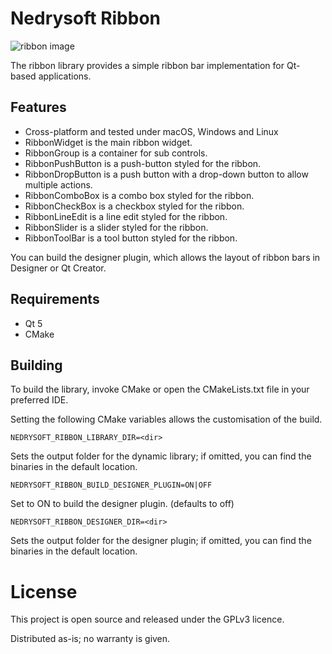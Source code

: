 # Nedrysoft Ribbon

![ribbon image](https://user-images.githubusercontent.com/55795671/100941548-b5652700-34f1-11eb-975d-5bf284852590.png)

The ribbon library provides a simple ribbon bar implementation for Qt-based applications.

## Features

* Cross-platform and tested under macOS, Windows and Linux
* RibbonWidget is the main ribbon widget.
* RibbonGroup is a container for sub controls.
* RibbonPushButton is a push-button styled for the ribbon.
* RibbonDropButton is a push button with a drop-down button to allow multiple actions.
* RibbonComboBox is a combo box styled for the ribbon.
* RibbonCheckBox is a checkbox styled for the ribbon.
* RibbonLineEdit is a line edit styled for the ribbon.
* RibbonSlider is a slider styled for the ribbon.
* RibbonToolBar is a tool button styled for the ribbon.

You can build the designer plugin, which allows the layout of ribbon bars in Designer or Qt Creator.

## Requirements

* Qt 5
* CMake

## Building

To build the library, invoke CMake or open the CMakeLists.txt file in your preferred IDE.

Setting the following CMake variables allows the customisation of the build.

```
NEDRYSOFT_RIBBON_LIBRARY_DIR=<dir>
```

Sets the output folder for the dynamic library; if omitted, you can find the binaries in the default location.

```
NEDRYSOFT_RIBBON_BUILD_DESIGNER_PLUGIN=ON|OFF
```

Set to ON to build the designer plugin. (defaults to off)

```
NEDRYSOFT_RIBBON_DESIGNER_DIR=<dir>
```

Sets the output folder for the designer plugin; if omitted, you can find the binaries in the default location.

# License

This project is open source and released under the GPLv3 licence.

Distributed as-is; no warranty is given.
